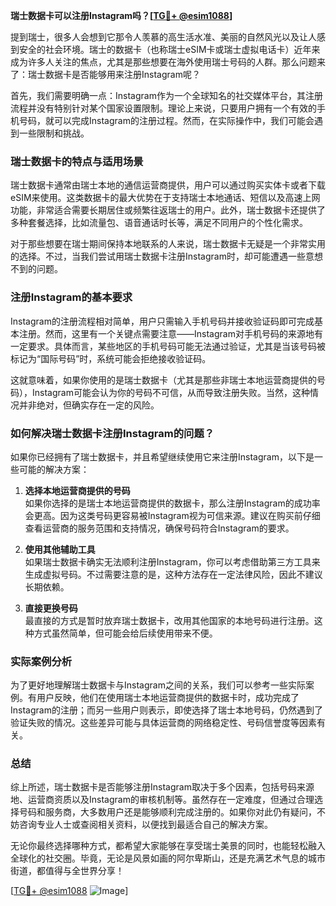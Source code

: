 **瑞士数据卡可以注册Instagram吗？[[TG💪+ @esim1088](https://t.me/s/esim1088)]**

提到瑞士，很多人会想到它那令人羡慕的高生活水准、美丽的自然风光以及让人感到安全的社会环境。瑞士的数据卡（也称瑞士eSIM卡或瑞士虚拟电话卡）近年来成为许多人关注的焦点，尤其是那些想要在海外使用瑞士号码的人群。那么问题来了：瑞士数据卡是否能够用来注册Instagram呢？

首先，我们需要明确一点：Instagram作为一个全球知名的社交媒体平台，其注册流程并没有特别针对某个国家设置限制。理论上来说，只要用户拥有一个有效的手机号码，就可以完成Instagram的注册过程。然而，在实际操作中，我们可能会遇到一些限制和挑战。

### 瑞士数据卡的特点与适用场景

瑞士数据卡通常由瑞士本地的通信运营商提供，用户可以通过购买实体卡或者下载eSIM来使用。这类数据卡的最大优势在于支持瑞士本地通话、短信以及高速上网功能，非常适合需要长期居住或频繁往返瑞士的用户。此外，瑞士数据卡还提供了多种套餐选择，比如流量包、语音通话时长等，满足不同用户的个性化需求。

对于那些想要在瑞士期间保持本地联系的人来说，瑞士数据卡无疑是一个非常实用的选择。不过，当我们尝试用瑞士数据卡注册Instagram时，却可能遭遇一些意想不到的问题。

### 注册Instagram的基本要求

Instagram的注册流程相对简单，用户只需输入手机号码并接收验证码即可完成基本注册。然而，这里有一个关键点需要注意——Instagram对手机号码的来源地有一定要求。具体而言，某些地区的手机号码可能无法通过验证，尤其是当该号码被标记为“国际号码”时，系统可能会拒绝接收验证码。

这就意味着，如果你使用的是瑞士数据卡（尤其是那些非瑞士本地运营商提供的号码），Instagram可能会认为你的号码不可信，从而导致注册失败。当然，这种情况并非绝对，但确实存在一定的风险。

### 如何解决瑞士数据卡注册Instagram的问题？

如果你已经拥有了瑞士数据卡，并且希望继续使用它来注册Instagram，以下是一些可能的解决方案：

1. **选择本地运营商提供的号码**  
   如果你选择的是瑞士本地运营商提供的数据卡，那么注册Instagram的成功率会更高。因为这类号码更容易被Instagram视为可信来源。建议在购买前仔细查看运营商的服务范围和支持情况，确保号码符合Instagram的要求。

2. **使用其他辅助工具**  
   如果瑞士数据卡确实无法顺利注册Instagram，你可以考虑借助第三方工具来生成虚拟号码。不过需要注意的是，这种方法存在一定法律风险，因此不建议长期依赖。

3. **直接更换号码**  
   最直接的方式是暂时放弃瑞士数据卡，改用其他国家的本地号码进行注册。这种方式虽然简单，但可能会给后续使用带来不便。

### 实际案例分析

为了更好地理解瑞士数据卡与Instagram之间的关系，我们可以参考一些实际案例。有用户反映，他们在使用瑞士本地运营商提供的数据卡时，成功完成了Instagram的注册；而另一些用户则表示，即使选择了瑞士本地号码，仍然遇到了验证失败的情况。这些差异可能与具体运营商的网络稳定性、号码信誉度等因素有关。

### 总结

综上所述，瑞士数据卡是否能够注册Instagram取决于多个因素，包括号码来源地、运营商资质以及Instagram的审核机制等。虽然存在一定难度，但通过合理选择号码和服务商，大多数用户还是能够顺利完成注册的。如果你对此仍有疑问，不妨咨询专业人士或查阅相关资料，以便找到最适合自己的解决方案。

无论你最终选择哪种方式，都希望大家能够在享受瑞士美景的同时，也能轻松融入全球化的社交圈。毕竟，无论是风景如画的阿尔卑斯山，还是充满艺术气息的城市街道，都值得与全世界分享！

[[TG💪+ @esim1088](https://t.me/s/esim1088) ![Image](https://i.postimg.cc/4NQfJmqS/Snipaste-2025-05-13-00-14-12.png)]